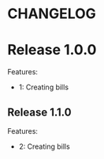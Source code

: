 # CHANGELOG

# Release 1.0.0

Features:

- 1: Creating bills

## Release 1.1.0

Features:

- 2: Creating bills